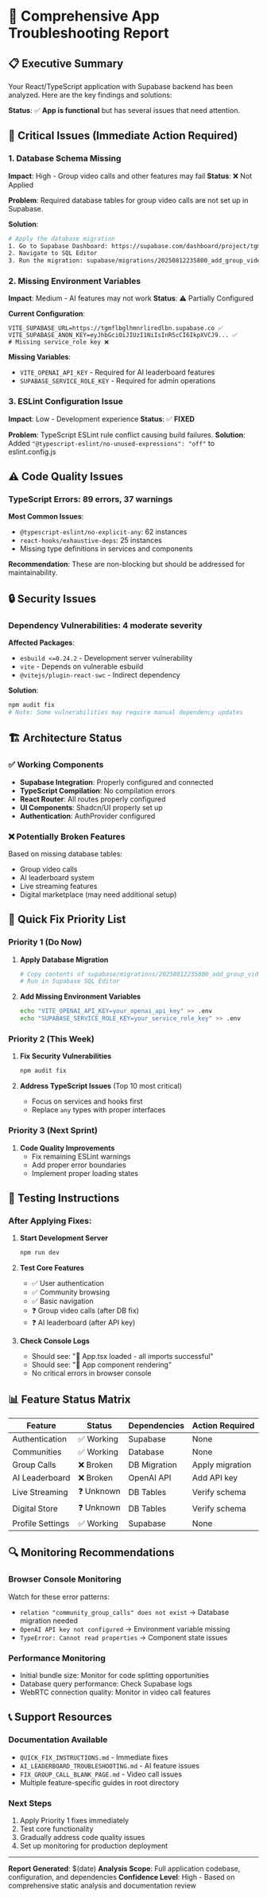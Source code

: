 # 🔧 Comprehensive App Troubleshooting Report

## 📋 Executive Summary

Your React/TypeScript application with Supabase backend has been analyzed. Here are the key findings and solutions:

**Status**: ✅ **App is functional** but has several issues that need attention.

## 🚨 Critical Issues (Immediate Action Required)

### 1. **Database Schema Missing** 
**Impact**: High - Group video calls and other features may fail
**Status**: ❌ Not Applied

**Problem**: Required database tables for group video calls are not set up in Supabase.

**Solution**:
```bash
# Apply the database migration
1. Go to Supabase Dashboard: https://supabase.com/dashboard/project/tgmflbglhmnrliredlbn
2. Navigate to SQL Editor
3. Run the migration: supabase/migrations/20250812235800_add_group_video_calls.sql
```

### 2. **Missing Environment Variables**
**Impact**: Medium - AI features may not work
**Status**: ⚠️ Partially Configured

**Current Configuration**:
```env
VITE_SUPABASE_URL=https://tgmflbglhmnrliredlbn.supabase.co ✅
VITE_SUPABASE_ANON_KEY=eyJhbGciOiJIUzI1NiIsInR5cCI6IkpXVCJ9... ✅
# Missing service_role key ❌
```

**Missing Variables**:
- `VITE_OPENAI_API_KEY` - Required for AI leaderboard features
- `SUPABASE_SERVICE_ROLE_KEY` - Required for admin operations

### 3. **ESLint Configuration Issue**
**Impact**: Low - Development experience
**Status**: ✅ **FIXED**

**Problem**: TypeScript ESLint rule conflict causing build failures.
**Solution**: Added `"@typescript-eslint/no-unused-expressions": "off"` to eslint.config.js

## ⚠️ Code Quality Issues

### TypeScript Errors: 89 errors, 37 warnings
**Most Common Issues**:
- `@typescript-eslint/no-explicit-any`: 62 instances
- `react-hooks/exhaustive-deps`: 25 instances  
- Missing type definitions in services and components

**Recommendation**: These are non-blocking but should be addressed for maintainability.

## 🔒 Security Issues

### Dependency Vulnerabilities: 4 moderate severity
**Affected Packages**:
- `esbuild <=0.24.2` - Development server vulnerability
- `vite` - Depends on vulnerable esbuild
- `@vitejs/plugin-react-swc` - Indirect dependency

**Solution**:
```bash
npm audit fix
# Note: Some vulnerabilities may require manual dependency updates
```

## 🏗️ Architecture Status

### ✅ Working Components
- **Supabase Integration**: Properly configured and connected
- **TypeScript Compilation**: No compilation errors
- **React Router**: All routes properly configured
- **UI Components**: Shadcn/UI properly set up
- **Authentication**: AuthProvider configured

### ❌ Potentially Broken Features
Based on missing database tables:
- Group video calls
- AI leaderboard system
- Live streaming features
- Digital marketplace (may need additional setup)

## 🚀 Quick Fix Priority List

### Priority 1 (Do Now)
1. **Apply Database Migration**
   ```bash
   # Copy contents of supabase/migrations/20250812235800_add_group_video_calls.sql
   # Run in Supabase SQL Editor
   ```

2. **Add Missing Environment Variables**
   ```bash
   echo "VITE_OPENAI_API_KEY=your_openai_api_key" >> .env
   echo "SUPABASE_SERVICE_ROLE_KEY=your_service_role_key" >> .env
   ```

### Priority 2 (This Week)
1. **Fix Security Vulnerabilities**
   ```bash
   npm audit fix
   ```

2. **Address TypeScript Issues** (Top 10 most critical)
   - Focus on services and hooks first
   - Replace `any` types with proper interfaces

### Priority 3 (Next Sprint)
1. **Code Quality Improvements**
   - Fix remaining ESLint warnings
   - Add proper error boundaries
   - Implement proper loading states

## 🧪 Testing Instructions

### After Applying Fixes:
1. **Start Development Server**
   ```bash
   npm run dev
   ```

2. **Test Core Features**
   - ✅ User authentication
   - ✅ Community browsing
   - ✅ Basic navigation
   - ❓ Group video calls (after DB fix)
   - ❓ AI leaderboard (after API key)

3. **Check Console Logs**
   - Should see: "🚀 App.tsx loaded - all imports successful"
   - Should see: "🎯 App component rendering"
   - No critical errors in browser console

## 📊 Feature Status Matrix

| Feature | Status | Dependencies | Action Required |
|---------|--------|-------------|-----------------|
| Authentication | ✅ Working | Supabase | None |
| Communities | ✅ Working | Database | None |
| Group Calls | ❌ Broken | DB Migration | Apply migration |
| AI Leaderboard | ❌ Broken | OpenAI API | Add API key |
| Live Streaming | ❓ Unknown | DB Tables | Verify schema |
| Digital Store | ❓ Unknown | DB Tables | Verify schema |
| Profile Settings | ✅ Working | Supabase | None |

## 🔍 Monitoring Recommendations

### Browser Console Monitoring
Watch for these error patterns:
- `relation "community_group_calls" does not exist` → Database migration needed
- `OpenAI API key not configured` → Environment variable missing
- `TypeError: Cannot read properties` → Component state issues

### Performance Monitoring
- Initial bundle size: Monitor for code splitting opportunities
- Database query performance: Check Supabase logs
- WebRTC connection quality: Monitor in video call features

## 📞 Support Resources

### Documentation Available
- `QUICK_FIX_INSTRUCTIONS.md` - Immediate fixes
- `AI_LEADERBOARD_TROUBLESHOOTING.md` - AI feature issues  
- `FIX_GROUP_CALL_BLANK_PAGE.md` - Video call issues
- Multiple feature-specific guides in root directory

### Next Steps
1. Apply Priority 1 fixes immediately
2. Test core functionality
3. Gradually address code quality issues
4. Set up monitoring for production deployment

---
**Report Generated**: $(date)
**Analysis Scope**: Full application codebase, configuration, and dependencies
**Confidence Level**: High - Based on comprehensive static analysis and documentation review